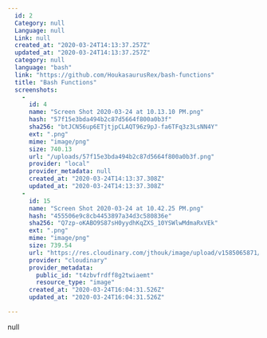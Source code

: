 ```yaml
---
  id: 2
  Category: null
  Language: null
  Link: null
  created_at: "2020-03-24T14:13:37.257Z"
  updated_at: "2020-03-24T14:13:37.257Z"
  category: null
  language: "bash"
  link: "https://github.com/HoukasaurusRex/bash-functions"
  title: "Bash Functions"
  screenshots: 
    - 
      id: 4
      name: "Screen Shot 2020-03-24 at 10.13.10 PM.png"
      hash: "57f15e3bda494b2c87d5664f800a0b3f"
      sha256: "btJCN56up6ETjtjpCLAQT96z9pJ-fa6TFq3z3LsNN4Y"
      ext: ".png"
      mime: "image/png"
      size: 740.13
      url: "/uploads/57f15e3bda494b2c87d5664f800a0b3f.png"
      provider: "local"
      provider_metadata: null
      created_at: "2020-03-24T14:13:37.308Z"
      updated_at: "2020-03-24T14:13:37.308Z"
    - 
      id: 15
      name: "Screen Shot 2020-03-24 at 10.42.25 PM.png"
      hash: "455506e9c8cb4453897a34d3c580836e"
      sha256: "Q7zp-oKABO9S87sH0yydhKqZXS_10YSWlwMdmaRxVEk"
      ext: ".png"
      mime: "image/png"
      size: 739.54
      url: "https://res.cloudinary.com/jthouk/image/upload/v1585065871/t4zbvfrdff8g2twiaemt.png"
      provider: "cloudinary"
      provider_metadata: 
        public_id: "t4zbvfrdff8g2twiaemt"
        resource_type: "image"
      created_at: "2020-03-24T16:04:31.526Z"
      updated_at: "2020-03-24T16:04:31.526Z"

---
```

null
